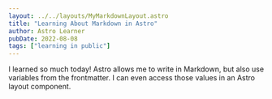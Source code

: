 ```yaml
---
layout: ../../layouts/MyMarkdownLayout.astro
title: "Learning About Markdown in Astro"
author: Astro Learner
pubDate: 2022-08-08
tags: ["learning in public"]
---
```


I learned so much today! Astro allows me to write in Markdown, but also use variables from the frontmatter. I can even access those values in an Astro layout component.